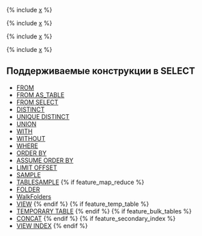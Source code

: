 {% include [x](../_includes/select/calc.md) %}

{% include [x](../_includes/select/execution.md) %}

{% include [x](../_includes/select/column_order.md) %}

{% include [x](../_includes/select/combining_queries.md) %}

## Поддерживаемые конструкции в SELECT

* [FROM](from.md)
* [FROM AS_TABLE](from_as_table.md)
* [FROM SELECT](from_select.md)
* [DISTINCT](istinct.md)
* [UNIQUE DISTINCT](unique_distinct_hints.md)
* [UNION](union.md)
* [WITH](with.md)
* [WITHOUT](without.md)
* [WHERE](where.md)
* [ORDER BY](order_by.md)
* [ASSUME ORDER BY](assume_order_by.md)
* [LIMIT OFFSET](limit_offset.md)
* [SAMPLE](sample.md)
* [TABLESAMPLE](sample.md)
{% if feature_map_reduce %}
* [FOLDER](folder.md)
* [WalkFolders](walk_folders.md)
* [VIEW](view.md)
{% endif %}
{% if feature_temp_table %}
* [TEMPORARY TABLE](temporary_table.md)
{% endif %}
{% if feature_bulk_tables %}
* [CONCAT](concat.md)
{% endif %}
{% if feature_secondary_index %}
* [VIEW INDEX](secondary_index.md)
{% endif %}